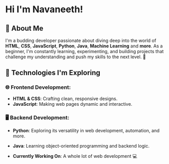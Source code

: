 # Hi I'm Navaneeth! 


## 🚀 About Me

I'm a budding developer passionate about diving deep into the world of **HTML**, **CSS**, **JavaScript**, **Python**, **Java**, **Machine Learning** and **more**. As a beginner, I'm constantly learning, experimenting, and building projects that challenge my understanding and push my skills to the next level. 🌱


## 🔧 Technologies I'm Exploring

### 🌐 Frontend Development:
- **HTML & CSS**: Crafting clean, responsive designs.
- **JavaScript**: Making web pages dynamic and interactive.

### 🖥️ Backend Development:
- **Python**: Exploring its versatility in web development, automation, and more.
- **Java**: Learning object-oriented programming and backend logic.


- **Currently Working On**: A whole lot of web development 💻


